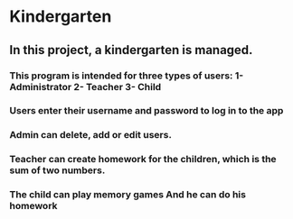 # Kindergarten
## In this project, a kindergarten is managed.
### This program is intended for three types of users: 1- Administrator 2- Teacher 3- Child
### Users enter their username and password to log in to the app
### Admin can delete, add or edit users.
### Teacher can create homework for the children, which is the sum of two numbers.
### The child can play memory games And he can do his homework
